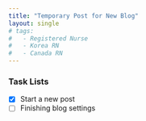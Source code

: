 ```yaml
---
title: "Temporary Post for New Blog"
layout: single
# tags:
#   - Registered Nurse
#   - Korea RN
#   - Canada RN
---
```


### Task Lists

- [x] Start a new post
- [ ] Finishing blog settings